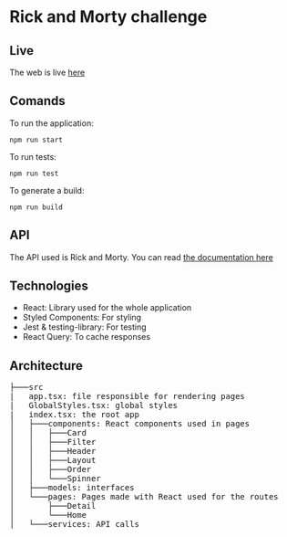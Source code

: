 # Rick and Morty challenge

## Live
The web is live [here]()

## Comands
To run the application:
```console
npm run start
```

To run tests:
```console
npm run test
```

To generate a build:
```console
npm run build
```

## API
The API used is Rick and Morty. You can read [the documentation here](https://rickandmortyapi.com/)

## Technologies
- React: Library used for the whole application
- Styled Components: For styling
- Jest & testing-library: For testing
- React Query: To cache responses

## Architecture
<pre>
├───src
|   app.tsx: file responsible for rendering pages
|   GlobalStyles.tsx: global styles
|   index.tsx: the root app
│   ├───components: React components used in pages
│   │   ├───Card
│   │   ├───Filter
│   │   ├───Header
│   │   ├───Layout
│   │   ├───Order
│   │   └───Spinner
│   ├───models: interfaces
│   └───pages: Pages made with React used for the routes
│       ├───Detail
│       └───Home
│   └───services: API calls
</pre>

